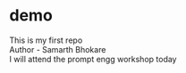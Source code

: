 # demo
This is my first repo
<br>
Author - Samarth Bhokare
<br>
I will attend the prompt engg workshop today
